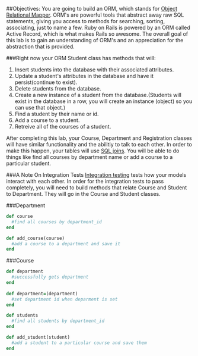 ##Objectives: 
You are going to build an ORM, which stands for <a href="http://en.wikipedia.org/wiki/Object-relational_mapping">Object Relational Mapper</a>. ORM's are powerful tools that abstract away raw SQL statements, giving you access to methods for searching, sorting, associating, just to name a few. Ruby on Rails is powered by an ORM called Active Record, which is what makes Rails so awesome. The overall goal of this lab is to gain an understanding of ORM's and an appreciation for the abstraction that is provided.

###Right now your ORM Student class has methods that will:

1. Insert students into the database with their associated attributes.
2. Update a student's attributes in the database and have it persist(continue to exist).
3. Delete students from the database.
4. Create a new instance of a student from the database.(Students will exist in the database in a row, you will create an instance (object) so you can use that object.)
5. Find a student by their name or id.
6. Add a course to a student.
7. Retreive all of the courses of a student.

After completing this lab, your Course, Department and Registration classes will have similar functionality and the abilitiy to talk to each other. In order to make this happen, your tables will use <a href="http://www.sql-join.com/">SQL joins</a>. You will be able to do things like find all courses by department name or add a course to a particular student.

###A Note On Integration Tests
<a href="Integration testing - Wikipedia, the free encyclopedia">Integration testing</a> tests how your models interact with each other.
In order for the integration tests to pass completely, you will need to build methods that relate Course and Student to Department. They will go in the Course and Student classes.

###Department 
```ruby 
def course
  #find all courses by department_id
end

def add_course(course)
  #add a course to a department and save it
end
```

###Course 

```ruby
def department
  #successfully gets department
end
 
def department=(department)
  #set department id when deparment is set
end
```

```ruby 
def students
  #find all students by department_id
end

def add_student(student)
  #add a student to a particular course and save them
end
```
